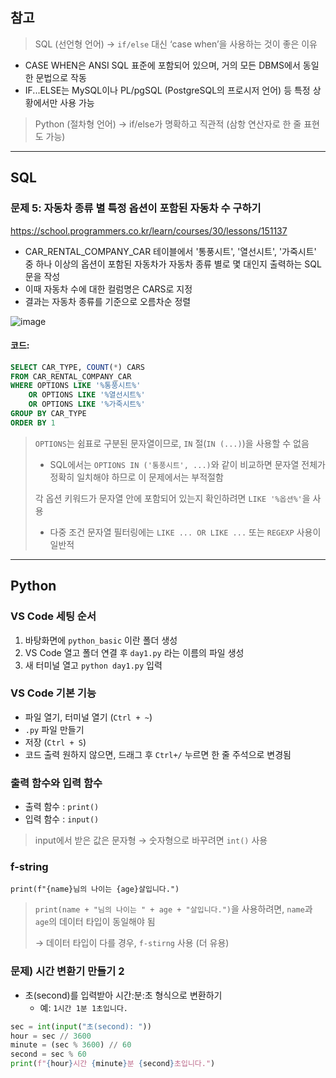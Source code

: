 ## 참고
> SQL (선언형 언어) → `if/else` 대신 ‘case when’을 사용하는 것이 좋은 이유
- CASE WHEN은 ANSI SQL 표준에 포함되어 있으며, 거의 모든 DBMS에서 동일한 문법으로 작동
- IF...ELSE는 MySQL이나 PL/pgSQL (PostgreSQL의 프로시저 언어) 등 특정 상황에서만 사용 가능

> Python (절차형 언어) → if/else가 명확하고 직관적 (삼항 연산자로 한 줄 표현도 가능)

---

## SQL

### 문제 5: 자동차 종류 별 특정 옵션이 포함된 자동차 수 구하기

https://school.programmers.co.kr/learn/courses/30/lessons/151137

- CAR_RENTAL_COMPANY_CAR 테이블에서 '통풍시트', '열선시트', '가죽시트' 중 하나 이상의 옵션이 포함된 자동차가 자동차 종류 별로 몇 대인지 출력하는 SQL문을 작성
- 이때 자동차 수에 대한 컬럼명은 CARS로 지정
- 결과는 자동차 종류를 기준으로 오름차순 정렬

![image](https://github.com/user-attachments/assets/44a1efee-9432-4fcb-8fcb-a235d31f57fd)


#### 코드:
```sql
SELECT CAR_TYPE, COUNT(*) CARS
FROM CAR_RENTAL_COMPANY_CAR
WHERE OPTIONS LIKE '%통풍시트%'
    OR OPTIONS LIKE '%열선시트%'
    OR OPTIONS LIKE '%가죽시트%'
GROUP BY CAR_TYPE
ORDER BY 1
```

> `OPTIONS`는 쉼표로 구분된 문자열이므로, `IN` 절(`IN (...)`)을 사용할 수 없음
>  - SQL에서는 `OPTIONS IN ('통풍시트', ...)`와 같이 비교하면 문자열 전체가 정확히 일치해야 하므로 이 문제에서는 부적절함
> 
> 각 옵션 키워드가 문자열 안에 포함되어 있는지 확인하려면 `LIKE '%옵션%'`을 사용
>  - 다중 조건 문자열 필터링에는 `LIKE ... OR LIKE ...` 또는 `REGEXP` 사용이 일반적

---

## Python

### VS Code 세팅 순서
1. 바탕화면에 `python_basic` 이란 폴더 생성
2. VS Code 열고 폴더 연결 후 `day1.py` 라는 이름의 파일 생성
3. 새 터미널 열고 `python day1.py` 입력

### VS Code 기본 기능
- 파일 열기, 터미널 열기 (`Ctrl + ~`)
- `.py` 파일 만들기
- 저장 (`Ctrl + S`)
- 코드 출력 원하지 않으면, 드래그 후 `Ctrl+/` 누르면 한 줄 주석으로 변경됨

### 출력 함수와 입력 함수
- 출력 함수 : `print()`
- 입력 함수 : `input()`
> input에서 받은 값은 문자형 → 숫자형으로 바꾸려면 `int()` 사용

### f-string
`print(f"{name}님의 나이는 {age}살입니다.")`

> `print(name + "님의 나이는 " + age + "살입니다.")`을 사용하려면, `name`과 `age`의 데이터 타입이 동일해야 됨
> 
>→ 데이터 타입이 다를 경우, `f-stirng` 사용 (더 유용)

### 문제) 시간 변환기 만들기 2
- 초(second)를 입력받아 시간:분:초 형식으로 변환하기
  - 예: `1시간 1분 1초입니다.`

```python
sec = int(input("초(second): "))
hour = sec // 3600
minute = (sec % 3600) // 60
second = sec % 60
print(f"{hour}시간 {minute}분 {second}초입니다.")
```
